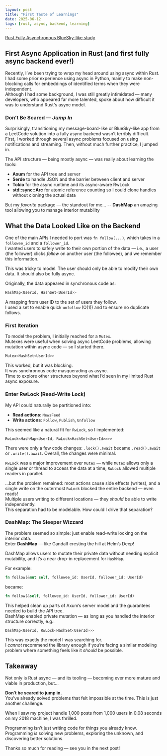 ```yaml
---
layout: post
title: "First Taste of Learnings"
date: 2025-06-12
tags: [rust, async, backend, learning]
---
```


[Rust Fully Asynchronous BlueSky-like study](https://github.com/cyancirrus/async_feedboard)

## First Async Application in Rust (and first fully async backend ever!)

Recently, I’ve been trying to wrap my head around using async within Rust.  
I had some prior experience using async in Python, mainly to make non-blocking calls for embeddings of identified terms when they were independent.  
Although I had some background, I was still greatly intimidated — many developers, who appeared far more talented, spoke about how difficult it was to understand Rust's async model.

### Don’t Be Scared — *Jump In*

Surprisingly, transitioning my message-board-like or BlueSky-like app from a LeetCode solution into a fully async backend wasn’t terribly difficult.  
First, I worked through several async problems focused on using notifications and streaming. Then, without much further practice, I jumped in.

The API structure — being mostly async — was really about learning the tools:
- **Axum** for the API tree and server
- **Serde** to handle JSON and the barrier between client and server
- **Tokio** for the async runtime and its async-aware RwLock
- **std::sync::Arc** for atomic reference counting so I could clone handles without cloning the actual data

But my *favorite* package — the standout for me…
-- **DashMap** an amazing tool allowing you to manage interior mutability

## What the Data Looked Like on the Backend

One of the main APIs I needed to port was `fn follow(...)`, which takes in a `followee_id` and a `follower_id`.  
I wanted users to safely write to their own portion of the data — i.e., a user (the follower) clicks *follow* on another user (the followee), and we remember this information.

This was tricky to model. The user should only be able to modify their own data. It should also be fully async.

Originally, the data appeared in synchronous code as:
```rust
HashMap<UserId, HashSet<UserId>>
```
A mapping from user ID to the set of users they follow.  
I used a set to enable quick `unfollow` (O(1)) and to ensure no duplicate follows.

### First Iteration

To model the problem, I initially reached for a `Mutex`.  
Mutexes were useful when solving async LeetCode problems, allowing mutation within async code — so I started there.
```rust
Mutex<HashSet<UserId>>
```

This worked, but it was blocking.  
It was synchronous code masquerading as async.  
Time to explore other structures beyond what I’d seen in my limited Rust async exposure.

### Enter RwLock (Read-Write Lock)

My API could naturally be partitioned into:
- **Read actions**: `NewsFeed`
- **Write actions**: `Follow`, `Publish`, `Unfollow`

This seemed like a natural fit for `RwLock`, so I implemented:
```
RwLock<HashMap<UserId, RwLock<HashSet<UserId>>>>
```

There were only a few code changes: `.lock().await` became `.read().await` or `.write().await`. Overall, the changes were minimal.

`RwLock` was a major improvement over `Mutex` — while `Mutex` allows only a single user or thread to access the data at a time, `RwLock` allowed multiple readers in parallel.  

…but the problem remained: most actions cause side effects (writes), and a single write on the outermost `RwLock` blocked the entire backend — even reads!  
Multiple users writing to different locations — they *should* be able to write independently.  
This separation had to be modelable. How could I drive that separation?

### DashMap: The Sleeper Wizzard 

The problem seemed so simple: just enable read-write locking on the interior data.  
Enter **DashMap** — like Gandalf cresting the hill at Helm’s Deep!

DashMap allows users to mutate their private data without needing explicit mutability, and it’s a near drop-in replacement for `HashMap`.

For example:
```rust
fn follow(&mut self, followee_id: UserId, follower_id: UserId)
```
became:
```rust
fn follow(&self, followee_id: UserId, follower_id: UserId)
```

This helped clean up parts of Axum’s server model and the guarantees needed to build the API tree.  
DashMap enabled private mutation — as long as you handled the interior structure correctly, e.g.:
```rust
DashMap<UserId, RwLock<HashSet<UserId>>>
```

This was exactly the model I was searching for.  
I *cannot* recommend the library enough if you’re facing a similar modeling problem where something feels like it *should* be possible.

## Takeaway

Not only is Rust async — and its tooling — becoming ever more mature and viable in production, but…

**Don’t be scared to jump in.**  
You’ve already solved problems that felt impossible at the time. This is just another challenge.  

When I saw my project handle 1,000 posts from 1,000 users in 0.08 seconds on my 2018 machine, I was thrilled.

Programming isn’t just writing code for things you already know.  
Programming *is* solving new problems, exploring the unknown, and discovering better solutions.

Thanks so much for reading — see you in the next post!
